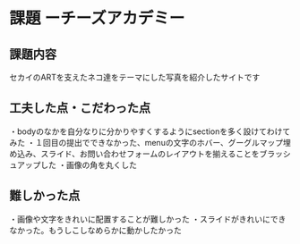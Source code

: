 # 課題 ーチーズアカデミー

## 課題内容
セカイのARTを支えたネコ達をテーマにした写真を紹介したサイトです

## 工夫した点・こだわった点
・bodyのなかを自分なりに分かりやすくするようにsectionを多く設けてわけてみた
・１回目の提出でできなかった、menuの文字のホバー、グーグルマップ埋め込み、スライド、お問い合わせフォームのレイアウトを揃えることをブラッシュアップした
・画像の角を丸くした

## 難しかった点
・画像や文字をきれいに配置することが難しかった
・スライドがきれいにできなかった。もうしこしなめらかに動かしたかった
